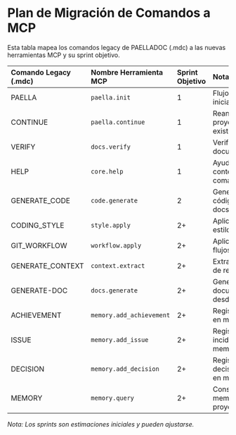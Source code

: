 # Plan de Migración de Comandos a MCP

Esta tabla mapea los comandos legacy de PAELLADOC (.mdc) a las nuevas herramientas MCP y su sprint objetivo.

| Comando Legacy (.mdc) | Nombre Herramienta MCP | Sprint Objetivo | Notas                                    |
| :-------------------- | :--------------------- | :-------------- | :--------------------------------------- |
| PAELLA                | `paella.init`          | 1               | Flujo interactivo inicial                |
| CONTINUE              | `paella.continue`      | 1               | Reanudar proyecto existente              |
| VERIFY                | `docs.verify`          | 1               | Verificación de documentación            |
| HELP                  | `core.help`            | 1               | Ayuda contextual de comandos             |
| GENERATE_CODE         | `code.generate`        | 2               | Generación de código desde docs          |
| CODING_STYLE          | `style.apply`          | 2+              | Aplicar/gestionar estilos de código    |
| GIT_WORKFLOW          | `workflow.apply`       | 2+              | Aplicar/gestionar flujos de Git        |
| GENERATE_CONTEXT      | `context.extract`      | 2+              | Extraer contexto de repositorio        |
| GENERATE-DOC          | `docs.generate`        | 2+              | Generar documentación desde código       |
| ACHIEVEMENT           | `memory.add_achievement`| 2+              | Registrar logro en memoria             |
| ISSUE                 | `memory.add_issue`     | 2+              | Registrar incidencia en memoria          |
| DECISION              | `memory.add_decision`  | 2+              | Registrar decisión técnica en memoria    |
| MEMORY                | `memory.query`         | 2+              | Consultar memoria del proyecto           |

*Nota: Los sprints son estimaciones iniciales y pueden ajustarse.* 